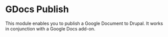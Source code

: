 # GDocs Publish

This module enables you to publish a Google Document to Drupal. It works in conjunction with a Google Docs add-on.

